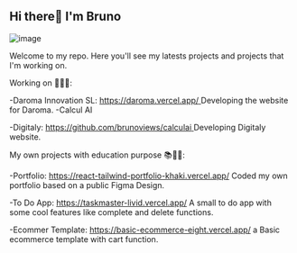 ## Hi there👋 I'm Bruno

![image](https://github.com/user-attachments/assets/95c99164-49e8-4980-8ba8-073666ff2d16)


Welcome to my repo. Here you'll see my latests projects and projects that I'm working on.

Working on 🪫🧑‍💻:

-Daroma Innovation SL: [https://daroma.vercel.app/ ](https://github.com/brunoviews/daroma) Developing the website for Daroma.
-Calcul AI

-Digitaly: [https://github.com/brunoviews/calculai ](https://calculai.vercel.app/) Developing Digitaly website.


My own projects with education purpose 📚🎒🏫:

-Portfolio: https://react-tailwind-portfolio-khaki.vercel.app/ Coded my own portfolio based on a public Figma Design.

-To Do App: https://taskmaster-livid.vercel.app/ A small to do app with some cool features like complete and delete functions.

-Ecommer Template: https://basic-ecommerce-eight.vercel.app/ a Basic ecommerce template with cart function.

